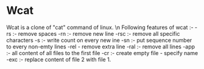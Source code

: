 # Wcat
Wcat is a clone of "cat" command of linux.
\n
Following features of wcat :- 
-rs :- remove spaces
-rn :- remove new line
-rsc :- remove all specific characters
-s :- write count on every new ine
-sn :- put sequence number to every non-emty lines
-rel - remove extra line
-ral :- remove all lines
-app :- all content of all files to the first file
-cr :- create empty file - specify name
-exc :- replace content of file 2 with file 1.
